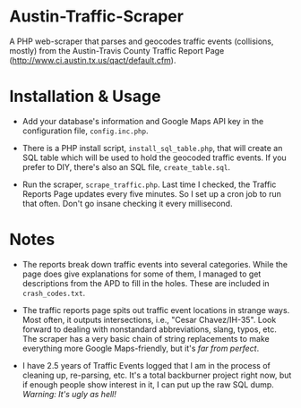 Austin-Traffic-Scraper
======================

A PHP web-scraper that parses and geocodes traffic events (collisions, mostly) from the Austin-Travis County Traffic Report Page (http://www.ci.austin.tx.us/qact/default.cfm).

# Installation & Usage

- Add your database's information and Google Maps API key in the configuration file, `config.inc.php`.

- There is a PHP install script, `install_sql_table.php`, that will create an SQL table which will be used to hold the geocoded traffic events. If you prefer to DIY, there's also an SQL file, `create_table.sql`.

- Run the scraper, `scrape_traffic.php`. Last time I checked, the Traffic Reports Page updates every five minutes. So I set up a cron job to run that often. Don't go insane checking it every millisecond.

# Notes

- The reports break down traffic events into several categories. While the page does give explanations for some of them, I managed to get descriptions from the APD to fill in the holes. These are included in `crash_codes.txt`.

- The traffic reports page spits out traffic event locations in strange ways. Most often, it outputs intersections, i.e., "Cesar Chavez/IH-35". Look forward to dealing with nonstandard abbreviations, slang, typos, etc. The scraper has a very basic chain of string replacements to make everything more Google Maps-friendly, but it's _far from perfect_.

- I have 2.5 years of Traffic Events logged that I am in the process of cleaning up, re-parsing, etc. It's a total backburner project right now, but if enough people show interest in it, I can put up the raw SQL dump. *Warning: It's ugly as hell!*